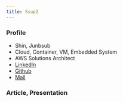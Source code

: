 ```yaml
---
title: Ssup2
---
```


### Profile

* Shin, Junbsub
* Cloud, Container, VM, Embedded System
* AWS Solutions Architect
* [LinkedIn](https://kr.linkedin.com/in/jungsub-shin-933b82119)
* [Github](https://github.com/ssup2)
* [Mail](supsup5642@gmail.com)

### Article, Presentation
